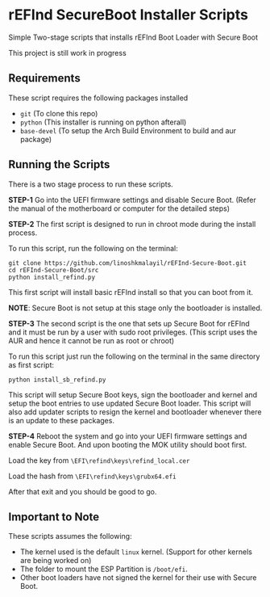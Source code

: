 # rEFInd SecureBoot Installer Scripts

Simple Two-stage scripts that installs rEFInd Boot Loader with Secure Boot

This project is still work in progress

## Requirements

These script requires the following packages installed
* `git` (To clone this repo)
* `python` (This installer is running on python afterall)
* `base-devel` (To setup the Arch Build Environment to build and aur package)

## Running the Scripts
There is a two stage process to run these scripts.

**STEP-1**
Go into the UEFI firmware settings and disable Secure Boot. (Refer the manual of the motherboard or computer for the detailed steps)

**STEP-2**
The first script is designed to run in chroot mode during the install process.

To run this script, run the following on the terminal:
```
git clone https://github.com/linoshkmalayil/rEFInd-Secure-Boot.git
cd rEFInd-Secure-Boot/src
python install_refind.py
```
This first script will install basic rEFInd install so that you can boot from it.

**NOTE**: Secure Boot is not setup at this stage only the bootloader is installed.

**STEP-3**
The second script is the one that sets up Secure Boot for rEFInd and it must be run by a user with sudo root privileges. (This script uses the AUR and hence it cannot be run as root or chroot)

To run this script just run the following on the terminal in the same directory as first script:
```
python install_sb_refind.py
```
This script will setup Secure Boot keys, sign the bootloader and kernel and setup the boot entries to use updated Secure Boot loader. This script will also add updater scripts to resign the kernel and bootloader whenever there is an update to these packages.

**STEP-4**
Reboot the system and go into your UEFI firmware settings and enable Secure Boot. And upon booting the MOK utility should boot first.

Load the key from `\EFI\refind\keys\refind_local.cer`

Load the hash from `\EFI\refind\keys\grubx64.efi`

After that exit and you should be good to go.

## Important to Note
These scripts assumes the following:
* The kernel used is the default `linux` kernel.
(Support for other kernels are being worked on)
* The folder to mount the ESP Partition is `/boot/efi`.
* Other boot loaders have not signed the kernel for their use with Secure Boot.
